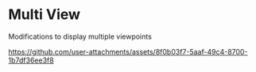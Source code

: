 # Multi View
Modifications to display multiple viewpoints

https://github.com/user-attachments/assets/8f0b03f7-5aaf-49c4-8700-1b7df36ee3f8

